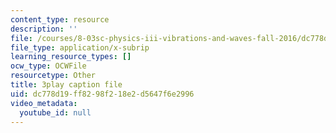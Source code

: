 ```yaml
---
content_type: resource
description: ''
file: /courses/8-03sc-physics-iii-vibrations-and-waves-fall-2016/dc778d19ff8298f218e2d5647f6e2996_b1eKhyC9TTo.srt
file_type: application/x-subrip
learning_resource_types: []
ocw_type: OCWFile
resourcetype: Other
title: 3play caption file
uid: dc778d19-ff82-98f2-18e2-d5647f6e2996
video_metadata:
  youtube_id: null
---
```

